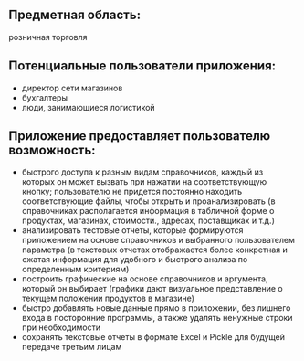 ## Предметная область: 
розничная торговля 
## Потенциальные пользователи приложения: 
- директор сети магазинов
- бухгалтеры
- люди, занимающиеся логистикой
## Приложение предоставляет пользователю возможность:
-	быстрого доступа к разным видам справочников, каждый из которых он может вызвать при нажатии на соответствующую кнопку; пользователю не придется постоянно находить соответствующие файлы, чтобы открыть и проанализировать (в справочниках располагается информация в табличной форме о продуктах, магазинах, стоимости., адресах, поставщиках и т.д.)
-	анализировать тестовые отчеты, которые формируются приложением на основе справочников и выбранного пользователем параметра (в текстовых отчетах отображается более конкретная и сжатая информация для удобного и быстрого анализа по определенным критериям)
-	построить графические на основе справочников и аргумента, который он выбирает (графики дают визуальное представление о текущем положении продуктов в магазине)
-	быстро добавлять новые данные прямо в приложении, без лишнего входа в посторонние программы, а также удалять ненужные строки при необходимости
-	сохранять текстовые отчеты в формате Excel и Pickle для будущей передаче третьим лицам
